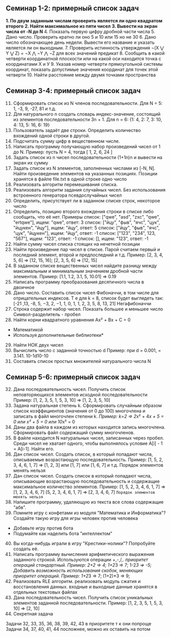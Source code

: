 ## Семинар 1-2: примерный список задач
**1. По двум заданным числам проверить является ли одно квадратом второго** 
**2. Найти максимальное из пяти чисел**
**3. Вывести на экран числа от -N до N**
4. Показать первую цифру дробной части числа
5. Дано число. Проверить кратно ли оно 5 и 10 или 15 но не 30
6. Дано число обозначающее день недели. Вывести его название и указать является ли он выходным.
7. Проверить истинность утверждения ¬(X ⋁ Y ⋁ Z) = ¬X ⋀ ¬Y ⋀ ¬Z для всех значений предикат
8. Сообщить в какой четверти координатной плоскости или на какой оси находится точка с координатами Х и У 
9. Указав номер четверти прямоугольной системы координат, показать допустимые значения координат для точек этой четверти
10. Найти расстояние между двумя точками пространства
## Семинар 3-4: примерный список задач
11. Сформировать список из  N членов последовательности.
Для N = 5: 1, -3, 9, -27, 81 и т.д.
12. Для натурального n создать словарь индекс-значение, состоящий из элементов последовательности 3n + 1.
Для n = 6: {1: 4, 2: 7, 3: 10, 4: 13, 5: 16, 6: 19}
13. Пользователь задаёт две строки. Определить количество вхождений одной строки в другой.
14. Подсчитать сумму цифр в вещественном числе.
15. Написать программу получающую набор произведений чисел от 1 до N.
Пример: пусть N = 4, тогда
[ 1, 2, 6, 24 ]
16. Задать список из n чисел последовательности (1+1n)n и вывести на экран их сумму
17. Задать список из N элементов, заполненных числами из [-N, N]. Найти произведение элементов на указанных позициях. Позиции хранятся в файле file.txt в одной строке одно число
18. Реализовать алгоритм перемешивания списка. 
19. Реализовать алгоритм задания случайных чисел. Без использования встроенного генератора псевдослучайных чисел
20. Определить, присутствует ли в заданном списке строк, некоторое число 
21. Определить, позицию второго вхождения строки в списке либо сообщить, что её нет.
Примеры
список: ["qwe", "asd", "zxc", "qwe", "ertqwe"], ищем: "qwe", ответ: 3
список: ["йцу", "фыв", "ячс", "цук", "йцукен", "йцу"], ищем: "йцу", ответ: 5
список: ["йцу", "фыв", "ячс", "цук", "йцукен"], ищем: "йцу", ответ: -1
список: ["123", "234", 123, "567"], ищем: "123", ответ: -1
список: [], ищем: "123", ответ: -1
22. Найти сумму чисел списка стоящих на нечетной позиции
23. Найти произведение пар чисел в списке. Парой считаем первый и последний элемент, второй и предпоследний и т.д. Пример: [2, 3, 4, 5, 6] => [12, 15, 16]; [2, 3, 5, 6] => [12, 15] 
24. В заданном списке вещественных чисел найдите разницу между максимальным и минимальным значением дробной части элементов. Пример: [1.1, 1.2, 3.1, 5, 10.01] => 0.19
25. Написать программу преобразования десятичного числа в двоичное
26. Дано число. Составить список чисел Фибоначчи, в том числе для отрицательных индексов. 
 Т е для k = 8, список будет выглядеть так: [-21 ,13, -8, 5, −3,  2, −1,  1, 0, 1, 1, 2, 3, 5, 8, 13, 21] Негафибоначчи
27. Строка содержит набор чисел. Показать большее и меньшее число
Символ-разделитель - пробел
28. Найти корни квадратного уравнения Ax² + Bx + C = 0
- Математикой
- Используя дополнительные библиотеки*
29. Найти НОК двух чисел
30. Вычислить число  c заданной точностью d
	Пример: при d = 0.001,  = 3.141. 10-1d10-10
31. Составить список простых множителей натурального числа N
## Семинар 5-6: примерный список задач
32. Дана последовательность чисел. Получить список неповторяющихся элементов исходной последовательности
Пример: [1, 2, 3, 5, 1, 5, 3, 10] => [1, 2, 3, 5, 10]
33. Задана натуральная степень k. Сформировать случайным образом список коэффициентов (значения от 0 до 100) многочлена и записать в файл многочлен степени k. *Пример: k=2 => 2*x² + 4*x + 5 = 0 или x² + 5 = 0 или 10*x² = 0
34. Даны два файла в каждом из которых находится запись многочлена. Сформировать файл содержащий сумму многочленов.
35. В файле находится N натуральных чисел, записанных через пробел. Среди чисел не хватает одного, чтобы выполнялось условие A[i] - 1 = A[i-1]. Найти его.
36. Дан список чисел. Создать список, в который попадают числа, описываемые возрастающую последовательность. Пример: [1, 5, 2, 3, 4, 6, 1, 7] => [1, 2, 3] или [1, 7] или [1, 6, 7] и т.д. Порядок элементов менять нельзя
37. Дан список чисел. Создать список в который попадают числа, описывающие возрастающую последовательность и содержащие максимальное количество элементов. 
Пример: [1, 5, 2, 3, 4, 6, 1, 7] => [1, 2, 3, 4, 6, 7]
   [5, 2, 3, 4, 6, 1, 7] => [2, 3, 4, 6, 7]
 `Порядок элементов менять нельзя`
38. Напишите программу, удаляющую из текста все слова содержащие "абв".
39. Помните игру с конфетами из модуля "Математика и Информатика"? Создайте такую игру для игры человек против человека
- Добавьте игру против бота
- Подумайте как наделить бота "интеллектом" 
40. Вы когда-нибудь играли в игру "Крестики-нолики"? Попробуйте создать её.
41. Написать программу вычисления арифметического выражения заданного строкой. Используются операции +,-,/,*. приоритет операций стандартный. Пример: 2+2 => 4; 1+2*3 => 7; 1-2*3 => -5; 
Добавить возможность использования скобок, меняющих приоритет операций. Пример: 1+2*3 => 7; (1+2)*3 => 9;
42. Реализовать RLE алгоритм. реализовать модуль сжатия и восстановления данных.
входные и выходные данные хранятся в отдельных текстовых файлах
43. Дана последовательность чисел. Получить список уникальных элементов заданной последовательности.
Пример: [1, 2, 3, 5, 1, 5, 3, 10] => [2, 10]
44. Секретная задача

Задачи 32, 33, 35, 36, 38, 39, 42, 43 в приоритете т к они попроще
Задачи 34, 37, 40,  41, 44  посложнее, можно их оставить на потом

